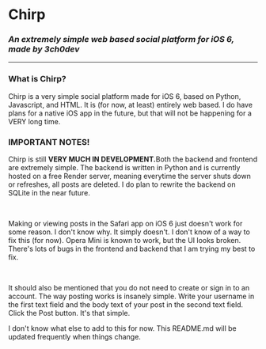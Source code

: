 <h1>Chirp</h1>
<i><h3>An extremely simple web based social platform for iOS 6, made by 3ch0dev</h3></i>
<hr>
<h3>What is Chirp?</h3>
<p>Chirp is a very simple social platform made for iOS 6, based on Python, Javascript, and HTML. It is (for now, at least) entirely web based. I do have plans for a native iOS app in the future, but that will not be happening for a VERY long time.</p>
<h3>IMPORTANT NOTES!</h3>
<p>Chirp is still <strong>VERY MUCH IN DEVELOPMENT.</strong>Both the backend and frontend are extremely simple. The backend is written in Python and is currently hosted on a free Render server, meaning everytime the server shuts down or refreshes, all posts are deleted. I do plan to rewrite the backend on SQLite in the near future.</p>
<br>
<p>Making or viewing posts in the Safari app on iOS 6 just doesn't work for some reason. I don't know why. It simply doesn't. I don't know of a way to fix this (for now). Opera Mini is known to work, but the UI looks broken. There's lots of bugs in the frontend and backend that I am trying my best to fix.</p>
<br>
<p>It should also be mentioned that you do not need to create or sign in to an account. The way posting works is insanely simple. Write your username in the first text field and the body text of your post in the second text field. Click the Post button. It's that simple.</p>
<p>I don't know what else to add to this for now. This README.md will be updated frequently when things change.</p>

